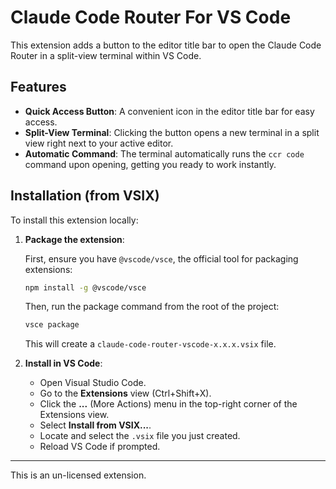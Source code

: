# Claude Code Router For VS Code

This extension adds a button to the editor title bar to open the Claude Code Router in a split-view terminal within VS Code.

## Features

- **Quick Access Button**: A convenient icon in the editor title bar for easy access.
- **Split-View Terminal**: Clicking the button opens a new terminal in a split view right next to your active editor.
- **Automatic Command**: The terminal automatically runs the `ccr code` command upon opening, getting you ready to work instantly.

## Installation (from VSIX)

To install this extension locally:

1.  **Package the extension**:

    First, ensure you have `@vscode/vsce`, the official tool for packaging extensions:

    ```bash
    npm install -g @vscode/vsce
    ```

    Then, run the package command from the root of the project:

    ```bash
    vsce package
    ```

    This will create a `claude-code-router-vscode-x.x.x.vsix` file.

2.  **Install in VS Code**:
    - Open Visual Studio Code.
    - Go to the **Extensions** view (Ctrl+Shift+X).
    - Click the **...** (More Actions) menu in the top-right corner of the Extensions view.
    - Select **Install from VSIX...**.
    - Locate and select the `.vsix` file you just created.
    - Reload VS Code if prompted.

---

This is an un-licensed extension.
